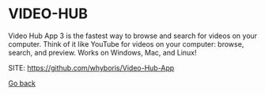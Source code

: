 # VIDEO-HUB
 
 Video Hub App 3 is the fastest way to browse and search for 
 videos on your computer. Think of it like YouTube for videos 
 on your computer: browse, search, and preview. 
 Works on Windows, Mac, and Linux!
 
 SITE: https://github.com/whyboris/Video-Hub-App

 [Go back](https://portable-linux-apps.github.io/apps.html)

